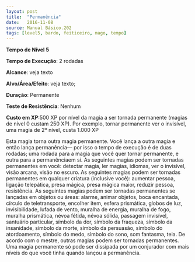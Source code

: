 ```yaml
---
layout: post
title:  "Permanência"
date:   2016-11-08
source: Manual Básico.202
tags: [level5, bardo, feiticeiro, mago, tempo]
---
```


**Tempo de Nível 5**

**Tempo de Execução**: 2 rodadas

**Alcance**: veja texto

**Alvo/Área/Efeito**: veja texto;

**Duração**: Permanente

**Teste de Resistência**: Nenhum

**Custo em XP**:500 XP por nível da magia a ser tornada permanente (magias de nível 0 custam 250 XP). Por exemplo, tornar permanente ver o invisível, uma magia de 2º nível, custa 1.000 XP

Esta magia torna outra magia permanente. Você lança a outra magia e então lança permanência— por isso o tempo de execução é de duas rodadas; uma rodada para a magia que você quer tornar permanente, e outra para a permanênciaem si.
As seguintes magias podem ser tornadas permanentes em você: detectar magia,  ler magias, idiomas, ver o invisível, visão arcana, visão no escuro.
As seguintes magias podem ser tornadas permanentes em qualquer criatura (inclusive você): aumentar pessoa, ligação telepática, presa mágica, presa mágica maior, reduzir pessoa, resistência.
As seguintes magias podem ser tornadas permanentes se lançadas em objetos ou áreas: alarme, animar objetos, boca encantada, círculo de teletransporte, encolher item, esfera prismática, globos de luz, invisibilidade, lufada de vento, muralha de energia, muralha de fogo, muralha prismática, névoa fétida, névoa sólida, passagem invisível, santuário particular, símbolo da dor, símbolo da fraqueza, símbolo da insanidade, símbolo da morte, símbolo da persuasão, símbolo do atordoamento, símbolo do medo, símbolo do sono, som fantasma, teia.
De acordo com o mestre, outras magias podem ser tornadas permanentes. Uma magia permanente só pode ser dissipada por um conjurador com mais níveis do que você tinha quando lançou a permanência.
